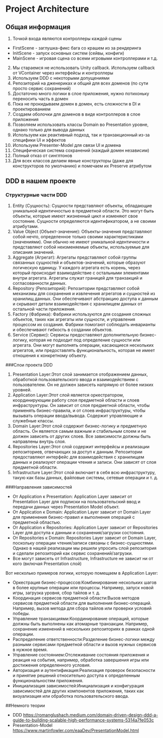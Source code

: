 # Project Architecture

## Общая информация
1. Точкой входа являются контроллеры каждой сцены
- FirstScene - заглушка-фикс бага со крашем из за рендеринга
- InitScene - запуск основных систем (сейвы, конфиги)
- MainScene - игровая сцена со всеми игровыми контроллерами и т.д.
2. Мы стараемся не использовать Unity callback. Используем callback от VContainer через интерфейсы и контроллеры
3. Используем DDD с некоторыми допущениями
4. Репозиторий на дженериках и общий для всех доменов (по сути просто сервис сохранений)
5. Достаточно много логики в слое приложения, нужно потихоньку переносить часть в домен
6. Пока не прокидываем домен в домен, есть сложности в DI и проектированием
7. Создаем оболочки для доменов в виде контроллеров в слое приложения
8. Позволяем использовать классы Domain во Presentation уровне, однако только для вывода данных
9. Используем как реактивный подход, так и транзакционный из-за специфики UI и эффектов
10. Используем Presenter-Model для связи UI и домена
11. Специфическая система сохранений (каждый домен независим)
12. Полный отказ от синглтонов
13. Для всех классов делаем явные конструкторы (даже для конструкторов по умолчанию) и помечаем их Preserve атрибутом

## DDD в нашем проекте

### Структурные части DDD
1. Entity (Сущность):
Сущности представляют объекты, обладающие уникальной идентичностью в предметной области. Это могут быть объекты, которые имеют жизненный цикл и изменяют свое состояние. Сущности определяются идентификатором, а не своими атрибутами.
2. Value Object (Объект-значение):
Объекты-значения представляют собой нечто, определенное только своими характеристиками (значениями). Они обычно не имеют уникальной идентичности и представляют собой неизменяемые объекты, используемые для описания значений.
3. Aggregate (Агрегат):
Агрегаты представляют собой группы связанных сущностей и объектов-значений, которые образуют логическую единицу. У каждого агрегата есть корень, через который происходит взаимодействие с остальными элементами внутри агрегата. Агрегаты служат границей для транзакций и согласованности данных.
4. Repository (Репозиторий):
Репозитории представляют собой механизмы для сохранения и извлечения агрегатов и сущностей из хранилищ данных. Они обеспечивают абстракцию доступа к данным и скрывают детали взаимодействия с хранилищем данных от остальной части приложения.
5. Factory (Фабрика):
Фабрики используются для создания сложных объектов, таких как агрегаты или сущности, и управления процессом их создания. Фабрики помогают соблюдать инварианты и обеспечивают гибкость в создании объектов.
6. Service (Сервис):
Сервисы предоставляют дополнительную бизнес-логику, которая не подходит под определение сущности или агрегата. Они могут выполнять операции, касающиеся нескольких агрегатов, или предоставлять функциональность, которая не имеет отношения к конкретному объекту.

###Слои проекта DDD
1. Presentation Layer:Этот слой занимается отображением данных, обработкой пользовательского ввода и взаимодействием с пользователем. Он не должен зависеть напрямую от более низких уровней.
2. Application Layer:Этот слой является оркестратором, координирующим работу слоя предметной области и слоев инфраструктуры. Он зависит от слоя предметной области, чтобы применять бизнес-правила, и от слоев инфраструктуры, чтобы вызывать операции ввода/вывода. Содержит управляющие и служебные классы.
3. Domain Layer:Этот слой содержит бизнес-логику и предметную область. Он является самым важным и стабильным слоем и не должен зависеть от других слоев. Все зависимости должны быть направлены внутрь слоя.
4. Repositories Layer:Этот слой содержит интерфейсы и реализации репозиториев, отвечающих за доступ к данным. Репозитории предоставляют интерфейс для взаимодействия с хранилищем данных и реализуют операции чтения и записи. Они зависят от слоя предметной области.
5. Infrastructure Layer:Этот слой включает в себя всю инфраструктуру, такую как базы данных, файловые системы, сетевые операции и т. д.

###Направления зависимостей
- От Application к Presentation: Application Layer зависит от Presentation Layer для подписки на пользовательский ввод и передачи данных через Presentation Model объект.
- От Application к Domain: Application Layer зависит от Domain Layer для применения бизнес-правил и выполнения операций с предметной областью.
- От Application к Repositories: Application Layer зависит от Repositories Layer для доступа к данным и сохранения/загрузки состояния.
- От Repositories к Domain: Repositories Layer зависит от Domain Layer, поскольку операции чтения/записи связаны с бизнес-сущностями. Однако в нашей реализации мы решили упросить слой репозитория и сделали репозиторий как сервис сохранений/загрузки.
- Все могут зависеть от Infrastructure, Infrastructure не зависит ни от кого (включая Presentation слой)

Вот несколько примеров логики, которую помещаем в Application Layer:
- Оркестрация бизнес-процессов:Комбинирование нескольких шагов в более крупные операции или процессы. Например, запуск новой игры, загрузка уровня, сбор тайлов и т. д.
- Координация сервисов предметной области:Вызов методов сервисов предметной области для выполнения бизнес-операций. Например, вызов метода для сбора тайлов или проверки условий победы.
- Управление транзакциями:Координирование операций, которые должны быть выполнены как атомарные транзакции. Например, сохранение изменений в нескольких репозиториях в рамках одной операции.
- Распределение ответственности:Разделение бизнес-логики между разными сервисами предметной области и вызов нужных сервисов в нужное время.
- Управление состоянием:Отслеживание состояния приложения и реакция на события, например, обработка завершения игры или достижения определенного условия.
- Авторизация и аутентификация:Реализация проверок безопасности и принятие решений относительно доступа к определенным функциональностям приложения.
- Инициализация зависимостей:Инициализация и конфигурация зависимостей для других компонентов приложения, таких как визуализация или обработка пользовательского ввода.

##Немного теории
- DDD 
https://romanglushach.medium.com/domain-driven-design-ddd-a-guide-to-building-scalable-high-performance-systems-5314a7fe053c
- Presentation-Model 
https://www.martinfowler.com/eaaDev/PresentationModel.html